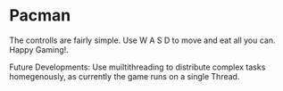 # Pacman
The controlls are fairly simple.
Use W A S D to move and eat all you can.
Happy Gaming!.

Future Developments:
Use muiltithreading to distribute complex tasks homegenously, as currently the game runs on a single Thread.
